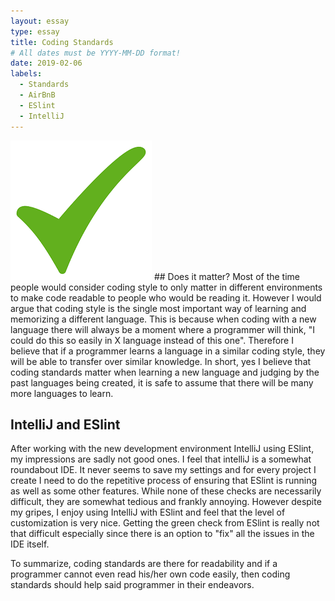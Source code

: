 ```yaml
---
layout: essay
type: essay
title: Coding Standards
# All dates must be YYYY-MM-DD format!
date: 2019-02-06
labels:
  - Standards
  - AirBnB
  - ESlint
  - IntelliJ
---
```

<img class="ui medium left floated image" src="../images/Check.png">
## Does it matter?
Most of the time people would consider coding style to only matter in different environments to make code readable to people who would be reading it.  However I would argue that coding style is the single most important way of learning and memorizing a different language.  This is because when coding with a new language there will always be a moment where a programmer will think, "I could do this so easily in X language instead of this one".  Therefore I believe that if a programmer learns a language in a similar coding style, they will be able to transfer over similar knowledge.  In short, yes I believe that coding standards matter when learning a new language and judging by the past languages being created, it is safe to assume that there will be many more languages to learn.

## IntelliJ and ESlint
After working with the new development environment IntelliJ using ESlint, my impressions are sadly not good ones.  I feel that intelliJ is a somewhat roundabout IDE.  It never seems to save my settings and for every project I create I need to do the repetitive process of ensuring that ESlint is running as well as some other features.  While none of these checks are necessarily difficult, they are somewhat tedious and frankly annoying.  However despite my gripes, I enjoy using IntelliJ with ESlint and feel that the level of customization is very nice.  Getting the green check from ESlint is really not that difficult especially since there is an option to "fix" all the issues in the IDE itself.

To summarize, coding standards are there for readability and if a programmer cannot even read his/her own code easily, then coding standards should help said programmer in their endeavors.
